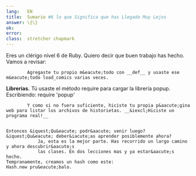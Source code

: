 ```yaml
---
lang:   EN
title:  Sumario #6 lo que Significa que has Llegado Muy Lejos
answer: \{\}
ok:     
error:  
class:  stretcher chapmark
---
```


Eres un cl&eacute;rigo nivel 6 de Ruby. Quiero decir que buen trabajo has hecho. Vamos a revisar:
    
            Agregaste tu propio m&eacute;todo con __def__ y usaste ese m&eacute;todo load_comics varias veces.
            
__Librerias.__ T&uacute; usaste el m&eacute;todo require para cargar la librer&iacute;a popup.
Escribiendo: require 'popup'

            Y como si no fuera suficiente, hiciste tu propia p&aacute;gina web para listar los archivos de historietas. __&iexcl;Hiciste un programa real!__

    
    Entonces &iquest;Qu&eacute; podr&aacute; venir luego? &iquest;Qu&eacute; deber&iacute;as aprender posiblemente ahora?
                Ja, esta es la mejor parte. Has recorrido un largo camino y ahora descubrir&aacute;s
                las clases. En dos lecciones mas y ya estar&aacute;s hecho.
    Tempranamente, creamos un hash como este: 
    Hash.new pru&eacute;balo.
